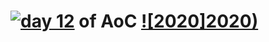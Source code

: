 # [![day 12](12)](https://adventofcode.com/2020/day/12) of AoC [![2020]2020)](https://adventofcode.com/2020)

